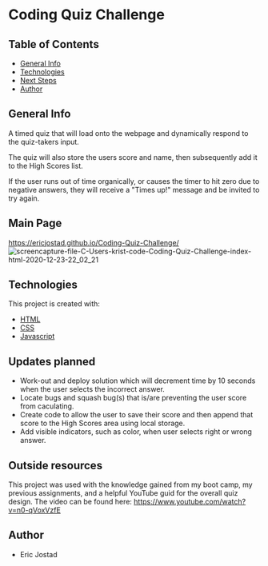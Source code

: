 # Coding Quiz Challenge

## Table of Contents
- [General Info](#general-info)
- [Technologies](#technologies)
- [Next Steps](#next-Steps)
- [Author](#author)

## General Info
A timed quiz that will load onto the webpage and dynamically respond to the quiz-takers input.

The quiz will also store the users score and name, then subsequently add it to the High Scores list. 

If the user runs out of time organically, or causes the timer to hit zero due to negative answers, they 
will receive a "Times up!" message and be invited to try again.

## Main Page
https://ericjostad.github.io/Coding-Quiz-Challenge/
![screencapture-file-C-Users-krist-code-Coding-Quiz-Challenge-index-html-2020-12-23-22_02_21](https://user-images.githubusercontent.com/71619046/103065107-98f56100-456a-11eb-9d26-a98a15dd20f4.png)

## Technologies
This project is created with:
- [HTML](https://html.com/)
- [CSS](https://www.w3.org/Style/CSS/Overview.en.html)
- [Javascript](https://www.javascript.com/)

## Updates planned
- Work-out and deploy solution which will decrement time by 10 seconds when the user selects the incorrect answer.
- Locate bugs and squash bug(s) that is/are preventing the user score from caculating. 
- Create code to allow the user to save their score and then append that score to the High Scores area using local storage. 
- Add visible indicators, such as color, when user selects right or wrong answer. 

## Outside resources
This project was used with the knowledge gained from my boot camp, my previous assignments, and a helpful YouTube guid for the overall quiz design. The video can be found here: 
https://www.youtube.com/watch?v=n0-qVoxVzfE

## Author
- Eric Jostad